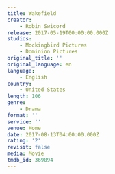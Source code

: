 ```yaml
---
title: Wakefield
creator:
    - Robin Swicord
release: 2017-05-19T00:00:00.000Z
studios:
    - Mockingbird Pictures
    - Dominion Pictures
original_title: ''
original_language: en
language:
    - English
country:
    - United States
length: 106
genre:
    - Drama
format: ''
service: ''
venue: Home
date: 2017-08-13T04:00:00.000Z
rating: '2'
revisit: false
media: Movie
tmdb_id: 369894
---
```



